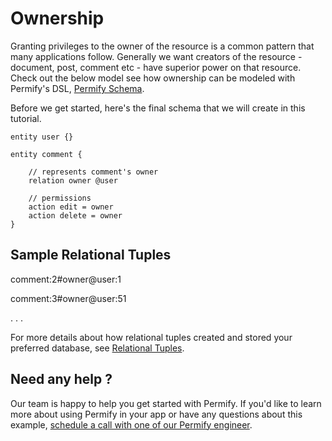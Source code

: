 
# Ownership 

Granting privileges to the owner of the resource is a common pattern that many applications follow. Generally we want creators of the resource - document, post, comment etc -  have superior power on that resource. Check out the below model see how ownership can be modeled with Permify's DSL, [Permify Schema].

[Permify Schema]: ../getting-started/modeling

Before we get started, here's the final schema that we will create in this tutorial.

```perm
entity user {}

entity comment {

	// represents comment's owner
	relation owner @user

	// permissions 
	action edit = owner
    action delete = owner
}

```

## Sample Relational Tuples 

comment:2#owner@user:1

comment:3#owner@user:51

.
.
.

For more details about how relational tuples created and stored your preferred database, see [Relational Tuples].

[Relational Tuples]: ../getting-started/sync-data.md

## Need any help ?

Our team is happy to help you get started with Permify. If you'd like to learn more about using Permify in your app or have any questions about this example, [schedule a call with one of our Permify engineer](https://meetings-eu1.hubspot.com/ege-aytin/call-with-an-expert).

